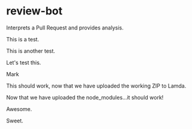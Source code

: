 # review-bot
Interprets a Pull Request and provides analysis.

This is a test.

This is another test.

Let's test this.

Mark

This should work, now that we have uploaded the working ZIP to Lamda.

Now that we have uploaded the node_modules...it should work!

Awesome.

Sweet.
